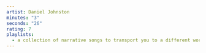 ```yaml
---
artist: Daniel Johnston
minutes: "3"
seconds: "26"
rating: 7
playlists:
  - a collection of narrative songs to transport you to a different world
---
```


